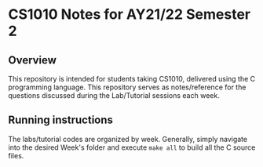 # CS1010 Notes for AY21/22 Semester 2

## Overview
This repository is intended for students taking CS1010, delivered using the C programming language. This repository serves as notes/reference for the questions discussed
during the Lab/Tutorial sessions each week.

## Running instructions
The labs/tutorial codes are organized by week. Generally, simply navigate into the desired Week's folder and execute ```make all``` to build all the C source files.